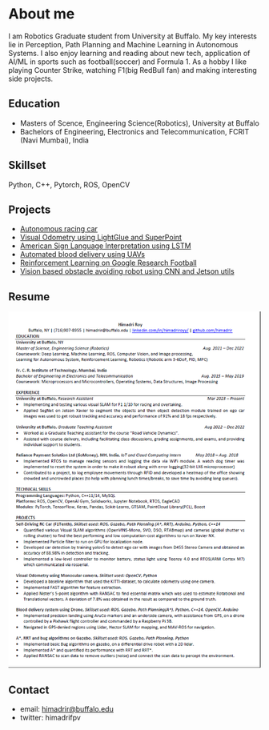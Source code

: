 # About me #
I am Robotics Graduate student from University at Buffalo. My key interests lie in Perception, Path Planning and Machine Learning in Autonomous Systems. I also enjoy learning and reading about new tech, application of AI/ML in sports such as football(soccer) and Formula 1. As a hobby I like playing Counter Strike, watching F1(big RedBull fan) and making interesting side projects.

## Education ##
- Masters of Scence, Engineering Science(Robotics), University at Buffalo
- Bachelors of Engineering, Electronics and Telecommunication, FCRIT (Navi Mumbai), India

## Skillset ##
Python, C++, Pytorch, ROS, OpenCV

## Projects ##

- [Autonomous racing car](https://github.com/himadrir/self-driving-car)
- [Visual Odometry using LightGlue and SuperPoint](https://github.com/himadrir/vo_lightglue)
- [American Sign Language Interpretation using LSTM](https://github.com/himadrir/sign-language-LSTM)
- [Automated blood delivery using UAVs](https://github.com/himadrir/uav-autonomous-navigation)
- [Reinforcement Learning on Google Research Football](https://github.com/himadrir/grf-test-algorithms)
- [Vision based obstacle avoiding robot using CNN and Jetson utils](https://github.com/himadrir/obstacle-avoidance-jetbot)

## Resume ##
![resume](https://github.com/himadrir/himadrir.github.io/blob/10c5847056d09346f49f01b53f3e6a7aff51c6b7/assets/cvss.png)

## Contact ##
- email: himadrir@buffalo.edu
- twitter: himadrifpv

